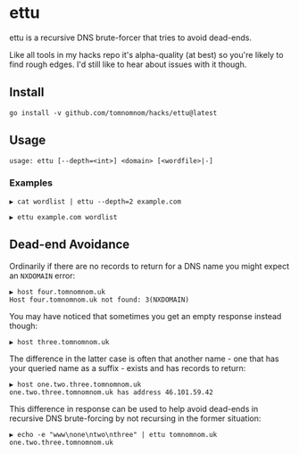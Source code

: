 # ettu

ettu is a recursive DNS brute-forcer that tries to avoid dead-ends.

Like all tools in my hacks repo it's alpha-quality (at best) so you're
likely to find rough edges. I'd still like to hear about issues with
it though.

## Install

```
go install -v github.com/tomnomnom/hacks/ettu@latest
```

## Usage

```
usage: ettu [--depth=<int>] <domain> [<wordfile>|-]
```

### Examples

```
▶ cat wordlist | ettu --depth=2 example.com 
```

```
▶ ettu example.com wordlist
```


## Dead-end Avoidance

Ordinarily if there are no records to return for a DNS name you might expect an `NXDOMAIN` error:

```
▶ host four.tomnomnom.uk
Host four.tomnomnom.uk not found: 3(NXDOMAIN)
```

You may have noticed that sometimes you get an empty response instead though:

```
▶ host three.tomnomnom.uk
```

The difference in the latter case is often that another name - one that has your queried name as a suffix -
exists and has records to return:

```
▶ host one.two.three.tomnomnom.uk
one.two.three.tomnomnom.uk has address 46.101.59.42
```

This difference in response can be used to help avoid dead-ends in recursive DNS
brute-forcing by not recursing in the former situation:

```
▶ echo -e "www\none\ntwo\nthree" | ettu tomnomnom.uk
one.two.three.tomnomnom.uk
```
